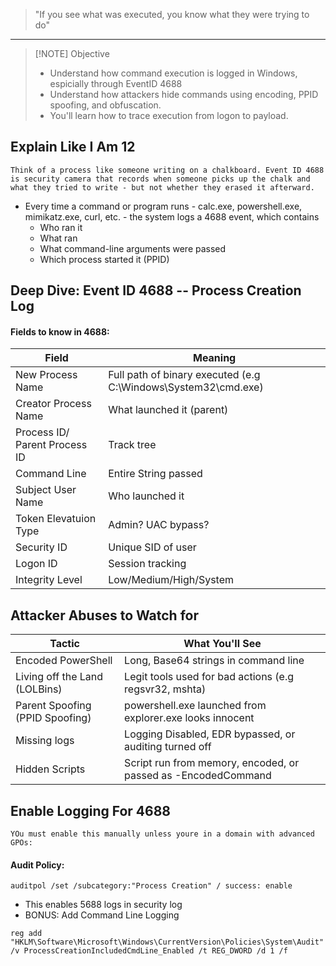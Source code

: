 >"If you see what was executed, you know what they were trying to do"
---

> [!NOTE] Objective
> - Understand how command execution is logged in Windows, espicially through EventID 4688
> - Understand how attackers hide commands using encoding, PPID spoofing, and obfuscation.
> - You'll learn how to trace execution from logon to payload.

## Explain Like I Am 12
`Think of a process like someone writing on a chalkboard. Event ID 4688 is security camera that records when someone picks up the chalk and what they tried to write - but not whether they erased it afterward.`
- Every time a command or program runs - calc.exe, powershell.exe, mimikatz.exe, curl, etc. - the system logs a 4688 event, which contains
	- Who ran it
	- What ran
	- What command-line arguments were passed
	- Which process started it (PPID)
## Deep Dive: Event ID 4688 -- Process Creation Log
#### **Fields to know in 4688**:

| Field                         | Meaning                                                        |
| ----------------------------- | -------------------------------------------------------------- |
| New Process Name              | Full path of binary executed (e.g C:\Windows\System32\cmd.exe) |
| Creator Process Name          | What launched it (parent)                                      |
| Process ID/ Parent Process ID | Track tree                                                     |
| Command Line                  | Entire String passed                                           |
| Subject User Name             | Who launched it                                                |
| Token Elevatuion Type         | Admin? UAC bypass?                                             |
| Security ID                   | Unique SID of user                                             |
| Logon ID                      | Session tracking                                               |
| Integrity Level               | Low/Medium/High/System                                         |
## Attacker Abuses to Watch for

| Tactic                          | What You'll See                                               |
| ------------------------------- | ------------------------------------------------------------- |
| Encoded PowerShell              | Long, Base64 strings in command line                          |
| Living off the Land (LOLBins)   | Legit tools used for bad actions (e.g regsvr32, mshta)        |
| Parent Spoofing (PPID Spoofing) | powershell.exe launched from explorer.exe looks innocent      |
| Missing logs                    | Logging Disabled, EDR bypassed, or auditing turned off        |
| Hidden Scripts                  | Script run from memory, encoded, or passed as -EncodedCommand |
## Enable Logging For 4688
`YOu must enable this manually unless youre in a domain with advanced GPOs:`
#### Audit Policy:
`auditpol /set /subcategory:"Process Creation" / success: enable`
- This enables 5688 logs in security log
- BONUS: Add Command Line Logging
```
reg add "HKLM\Software\Microsoft\Windows\CurrentVersion\Policies\System\Audit" /v ProcessCreationIncludedCmdLine_Enabled /t REG_DWORD /d 1 /f
```

